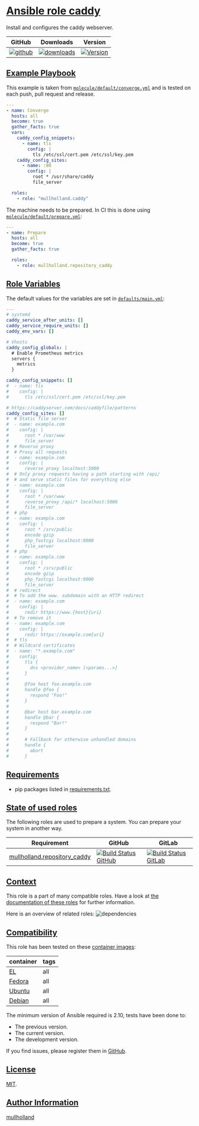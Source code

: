 # [Ansible role caddy](#caddy)

Install and configures the caddy webserver.

|GitHub|Downloads|Version|
|------|---------|-------|
|[![github](https://github.com/mullholland/ansible-role-caddy/actions/workflows/molecule.yml/badge.svg)](https://github.com/mullholland/ansible-role-caddy/actions/workflows/molecule.yml)|[![downloads](https://img.shields.io/ansible/role/d/mullholland/caddy)](https://galaxy.ansible.com/mullholland/caddy)|[![Version](https://img.shields.io/github/release/mullholland/ansible-role-caddy.svg)](https://github.com/mullholland/ansible-role-caddy/releases/)|
## [Example Playbook](#example-playbook)

This example is taken from [`molecule/default/converge.yml`](https://github.com/mullholland/ansible-role-caddy/blob/master/molecule/default/converge.yml) and is tested on each push, pull request and release.

```yaml
---
- name: Converge
  hosts: all
  become: true
  gather_facts: true
  vars:
    caddy_config_snippets:
      - name: tls
        config: |
          tls /etc/ssl/cert.pem /etc/ssl/key.pem
    caddy_config_sites:
      - name: :80
        config: |
          root * /usr/share/caddy
          file_server

  roles:
    - role: "mullholland.caddy"
```

The machine needs to be prepared. In CI this is done using [`molecule/default/prepare.yml`](https://github.com/mullholland/ansible-role-caddy/blob/master/molecule/default/prepare.yml):

```yaml
---
- name: Prepare
  hosts: all
  become: true
  gather_facts: true

  roles:
    - role: mullholland.repository_caddy
```



## [Role Variables](#role-variables)

The default values for the variables are set in [`defaults/main.yml`](https://github.com/mullholland/ansible-role-caddy/blob/master/defaults/main.yml):

```yaml
---
# systemd
caddy_service_after_units: []
caddy_service_require_units: []
caddy_env_vars: []

# Vhosts
caddy_config_globals: |
  # Enable Prometheus metrics
  servers {
    metrics
  }

caddy_config_snippets: []
#  - name: tls
#    config: |
#      tls /etc/ssl/cert.pem /etc/ssl/key.pem

# https://caddyserver.com/docs/caddyfile/patterns
caddy_config_sites: []
#  # Static file server
#  - name: example.com
#    config: |
#      root * /var/www
#      file_server
#  # Reverse proxy
#  # Proxy all requests
#  - name: example.com
#    config: |
#      reverse_proxy localhost:5000
#  # Only proxy requests having a path starting with /api/
#  # and serve static files for everything else
#  - name: example.com
#    config: |
#      root * /var/www
#      reverse_proxy /api/* localhost:5000
#      file_server
#  # php
#  - name: example.com
#    config: |
#      root * /srv/public
#      encode gzip
#      php_fastcgi localhost:9000
#      file_server
#  # php
#  - name: example.com
#    config: |
#      root * /srv/public
#      encode gzip
#      php_fastcgi localhost:9000
#      file_server
#  # redirect
#  # To add the www. subdomain with an HTTP redirect
#  - name: example.com
#    config: |
#      redir https://www.{host}{uri}
#  # To remove it
#  - name: example.com
#    config: |
#      redir https://example.com{uri}
#  # tls
#  # Wildcard certificates
#  - name: "*.example.com"
#    config:
#      tls {
#        dns <provider_name> [<params...>]
#      }
#
#      @foo host foo.example.com
#      handle @foo {
#        respond "Foo!"
#      }
#
#      @bar host bar.example.com
#      handle @bar {
#        respond "Bar!"
#      }
#
#      # Fallback for otherwise unhandled domains
#      handle {
#        abort
#      }
```

## [Requirements](#requirements)

- pip packages listed in [requirements.txt](https://github.com/mullholland/ansible-role-caddy/blob/master/requirements.txt).

## [State of used roles](#state-of-used-roles)

The following roles are used to prepare a system. You can prepare your system in another way.

| Requirement | GitHub | GitLab |
|-------------|--------|--------|
|[mullholland.repository_caddy](https://galaxy.ansible.com/mullholland/repository_caddy)|[![Build Status GitHub](https://github.com/mullholland/ansible-role-repository_caddy/workflows/Ansible%20Molecule/badge.svg)](https://github.com/mullholland/ansible-role-repository_caddy/actions)|[![Build Status GitLab](https://gitlab.com/opensourceunicorn/ansible-role-repository_caddy/badges/master/pipeline.svg)](https://gitlab.com/opensourceunicorn/ansible-role-repository_caddy)|

## [Context](#context)

This role is a part of many compatible roles. Have a look at [the documentation of these roles](https://mullholland.net) for further information.

Here is an overview of related roles:
![dependencies](https://raw.githubusercontent.com/mullholland/ansible-role-caddy/png/requirements.png "Dependencies")

## [Compatibility](#compatibility)

This role has been tested on these [container images](https://hub.docker.com/u/mullholland):

|container|tags|
|---------|----|
|[EL](https://hub.docker.com/r/mullholland/enterpriselinux)|all|
|[Fedora](https://hub.docker.com/r/mullholland/fedora/)|all|
|[Ubuntu](https://hub.docker.com/r/mullholland/ubuntu)|all|
|[Debian](https://hub.docker.com/r/mullholland/debian)|all|

The minimum version of Ansible required is 2.10, tests have been done to:

- The previous version.
- The current version.
- The development version.

If you find issues, please register them in [GitHub](https://github.com/mullholland/ansible-role-caddy/issues).

## [License](#license)

[MIT](https://github.com/mullholland/ansible-role-caddy/blob/master/LICENSE).

## [Author Information](#author-information)

[mullholland](https://mullholland.net)
